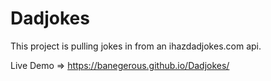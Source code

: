 # Dadjokes

This project is pulling jokes in from an ihazdadjokes.com api.

Live Demo => https://banegerous.github.io/Dadjokes/
